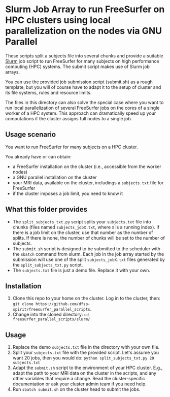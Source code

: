 # Slurm Job Array to run FreeSurfer on HPC clusters using local parallelization on the nodes via GNU Parallel

These scripts split a subjects file into several chunks and provide a suitable [Slurm](https://slurm.schedmd.com) job script to run FreeSurfer for many subjects on high performance computing (HPC) systems. The submit script makes use of Slurm job arrays.

You can use the provided job submission script (submit.sh) as a rough template, but you will of course have to adapt it to the setup of cluster and its file systems, rules and resource limits.

The files in this directory can also solve the special case where you want to run local parallelization of several FreeSurfer jobs on the cores of a single worker of a HPC system. This approach can dramatically speed up your computations if the cluster assigns full nodes to a single job.


## Usage scenario

You want to run FreeSurfer for many subjects on a HPC cluster.

You already have or can obtain:

* a FreeSurfer installation on the cluster (i.e., accessible from the worker nodes)
* a GNU parallel installation on the cluster
* your MRI data, available on the cluster, includings a `subjects.txt` file for FreeSurfer
* if the cluster imposes a job limit, you need to know it

## What this folder provides

* The `split_subjects_txt.py` script splits your `subjects.txt` file into chunks (files named `subjects_jobX.txt`, where `X` is a running index). If there is a job limit on the cluster, use that number as the number of splits. If there is none, the number of chunks will be set to the number of subjects.
* The `submit.sh` script is designed to be submitted to the scheduler with the `sbatch` command from slurm. Each job in the job array started by the submission will use one of the split `subjects_jobX.txt` files generated by the `split_subjects_txt.py` script.
* The `subjects.txt` file is just a demo file. Replace it with your own.


## Installation

1. Clone this repo to your home on the cluster. Log in to the cluster, then: ```git clone https://github.com/dfsp-spirit/freesurfer_parallel_scripts```.
2. Change into the cloned directory: ```cd freesurfer_parallel_scripts/slurm/```


## Usage

1. Replace the demo `subjects.txt` file in the directory with your own file.
2. Split your `subjects.txt` file with the provided script. Let's assume you want 20 jobs, then you would do: ```python split_subjects_txt.py 20 subjects.txt```
3. Adapt the `submit.sh` script to the environment of your HPC cluster. E.g., adapt the path to your MRI data on the cluster in the scripts, and any other variables that require a change. Read the cluster-specific documentation or ask your cluster admin team if you need help.
4. Run ```sbatch submit.sh``` on the cluster head to submit the jobs.

